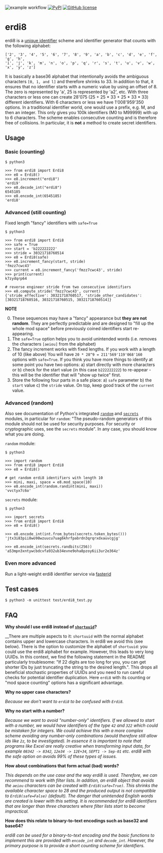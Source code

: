 ![example workflow](https://github.com/athalhammer/erdi8/actions/workflows/unit_tests.yml/badge.svg)
[![PyPI](https://img.shields.io/pypi/v/erdi8)](https://pypi.org/project/erdi8)
[![GitHub license](https://img.shields.io/github/license/athalhammer/erdi8.svg)](https://github.com/athalhammer/erdi8/blob/master/LICENSE)

# erdi8

erdi8 is a [unique identifier](https://www.wikidata.org/wiki/Q6545185) scheme and identifier generator that counts with the following alphabet:

```
['2', '3', '4', '5', '6', '7', '8', '9', 'a', 'b', 'c', 'd', 'e', 'f', 'g', 'h', 
'i', 'j', 'k', 'm', 'n', 'o', 'p', 'q', 'r', 's', 't', 'u', 'v', 'w', 'x', 'y', 'z']
```

It is basically a base36 alphabet that intentionally avoids the ambiguous characters `[0, 1, and l]` and therefore shrinks to 33. In addition to that, it ensures that no identifier starts with a numeric value by using an offset of 8. The zero is represented by 'a', 25 is represented by 'a2', etc. With three characters or less one can create 28'075 (25 + 25 * 33 + 25 * 33 * 33) different identifiers. With 6 characters or less we have 1'008'959'350 options. In a traditional identifier world, one would use a prefix, e.g. M, and then an integer. This only gives you 100k identifiers (M0 to M99999) with up to 6 characters. The scheme enables consecutive counting and is therefore free of collisions. In particular, it is __not__ a method to create secret identifiers.

## Usage


### Basic (counting)
```
$ python3

>>> from erdi8 import Erdi8
>>> e8 = Erdi8()
>>> e8.increment("erdi8")
'erdi9'
>>> e8.decode_int("erdi8")
6545185
>>> e8.encode_int(6545185)
'erdi8'
```

### Advanced (still counting)
Fixed length "fancy" identifiers with `safe=True` 

```
$ python3

>>> from erdi8 import Erdi8
>>> safe = True
>>> start = 'b222222222'
>>> stride = 30321718760514
>>> e8 = Erdi8(safe)
>>> e8.increment_fancy(start, stride)
'fmzz7cwc43'
>>> current = e8.increment_fancy('fmzz7cwc43', stride)
>>> print(current)
k7zydqrp64

# reverse engineer stride from two consecutive identifiers
>>> e8.compute_stride('fmzz7cwc43', current)
{'stride_effective': 30321718760517, 'stride_other_candidates': [30321718760516, 30321718760515, 30321718760514]}
```

**NOTE**

0. These sequences may have a "fancy" appearance but __they are not random__. They are perfectly predictable and are designed to "fill up the whole mod space" before previously coined identifiers start re-appearing.
1. The `safe=True` option helps you to avoid unintended words (i.e. removes the characters `[aeiou]` from the alphabet)
2. The fancy increment works with fixed lengths. If you work with a length of 10 (like above) You will have `20 * 28^9 = 211'569'119'068'160` options with `safe=True`. If you think you have more things to identify at some point you have two options: a) start directly with more characters or b) check for the start value (in this case `b222222222`) to re-appear - this will be the identifier that will "show up twice" first.
3. Store the following four parts in a safe place: a) `safe` parameter b) the `start` value c) the `stride` value. On top, keep good track of the `current` value.


### Advanced (random)
Also see documentation of Python's integrated [`random`](https://docs.python.org/3/library/random.html) and [`secrets`](https://docs.python.org/3/library/secrets.html) modules, in particular for `random`: "The pseudo-random generators of this module should not be used for security purposes. For security or cryptographic uses, see the `secrets` module". In any case, you should know what you are doing.

`random` module:

```
$ python3

>>> import random
>>> from erdi8 import Erdi8
>>> e8 = Erdi8()

# get random erdi8 identifiers with length 10
>>> mini, maxi, space = e8.mod_space(10)
>>> e8.encode_int(random.randint(mini, maxi))
'vvctyx7c6o'
```

`secrets` module:

```
$ python3

>>> import secrets
>>> from erdi8 import Erdi8
>>> e8 = Erdi8()

>>> e8.encode_int(int.from_bytes(secrets.token_bytes()))
'jtx3i83pii8wo98wzuucu7uag6khrfpabrdn3qrqrxdxauvcgjg'

>>> e8.encode_int(secrets.randbits(256))
'a53mpn3xntywcbdcvfa932ub34evne9oha8pzoy6ii3ur2e364z'
```

### Even more advanced
Run a light-weight erdi8 identifier service via [fasterid](https://github.com/athalhammer/fasterid)


## Test cases

```
$ python3 -m unittest test/erdi8_test.py 
```

## FAQ

__Why should I use erdi8 instead of [`shortuuid`](https://github.com/skorokithakis/shortuuid)?__

__There are multiple aspects to it: `shortuuid` with the normal alphabet contains upper and lowercase characters. In erdi8 we avoid this (see below). There is the option to customize the alphabet of `shortuuid`: you could use the erdi8 alphabet for example. However, this leads to very long UUIDs. In this context, we find the following statement in the README particularly troublesome: "If 22 digits are too long for you, you can get shorter IDs by just truncating the string to the desired length.". This drops all beneficial stochastic properties of UUIDs and you need to run careful checks for potential identifier duplication. Here `erdi8` with its counting or "mod space counting" options has a significant advantage. 

__Why no upper case characters?__

_Because we don't want to `erdi8` to be confused with `Erdi8`._

__Why no start with a number?__

_Because we want to avoid "number-only" identifiers. If we allowed to start with a number, we would have identifiers of the type `42` and `322` which could be mistaken for integers. We could achieve this with a more complex scheme avoiding any number-only combinations (would therefore still allow ids like `2z`, to be investigated). In essence it is important to note that programs like Excel are really creative when transforming input data, for example `08342 -> 8342`, `12e34 -> 12E+34`, `SEPT1 -> Sep-01` etc. erdi8 with the safe option on avoids 99% of these types of issues._

__How about combinations that form actual (bad) words?__

_This depends on the use case and the way erdi8 is used. Therefore, we can recommend to work with filter lists. In addition, an erdi8 object that avoids the `aeiou` characters can be created with `Erdi8(safe=True)`. This shrinks the available character space to 28 and the produced output is not compatible to `Erdi8(safe=False)` (default). The danger that unintended English words are created is lower with this setting.  It is recommended for erdi8 identifiers that are longer than three characters where filter lists start to become impractical._

__How does this relate to binary-to-text encodings such as base32 and base64?__

_erdi8 can be used for a binary-to-text encoding and the basic functions to implement this are provided with `encode_int` and `decode_int`. However, the primary purpose is to provide a short counting scheme for identifiers._
